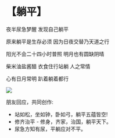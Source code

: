 # 【躺平】

夜半尿急梦醒
发现自己躺平

原来躺平是生存必须
因为日夜交替乃天道之行

阳光不会二十四小时普照
明月也有圆缺阴晴

柴米油盐酱醋
衣食住行站躺
人之常情

心有日月常明
趴着躺着都行

![](14.jpg)

朋友回应，共同创作:

- 站如松，坐如钟，卧如弓，躺平五蕴皆空!
- 修齐治平 - 修身，齐家，治国，躺平天下。
- 尿急方知有尿，平躺应对不平。

